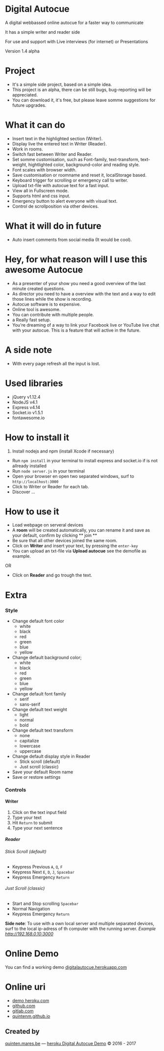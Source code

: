 # Digital Autocue
A  digital webbassed online autocue for a faster way to communicate

It has a simple writer and reader side

For use and support with
Live interviews (for internet) or Presentations

Version 1.4 alpha

# Project
* It's a simple side project, based on a simple idea.
* This project is an alpha, there can be still bugs, bug-reporting will be appreciated.
* You can download it, it's free, but please leave somme suggestions for future upgrades.

# What it can do
* Insert text in the highlighted section (Writer).
* Display live the entered text in Writer (Reader).
* Work in rooms.
* Switch fast between Writer and Reader.
* Set somme customisation, such as Font-family, text-transform, text-weight, hightlighted color, background-color and reading style.
* Font scales with browser width.
* Save customisation or roomname and reset it, localStorage based.
* Keyboard trigger for scrolling or emergency call to writer.
* Upload txt-file with autocue text for a fast input.
* View all in Fullscreen mode.
* Supports html and css input.
* Emergency button to alert everyone with visual text.
* Control de scrollposition via other devices.

# What it will do in future
* Auto insert comments from social media (It would be cool).

# **Hey, for what reason will I use this awesome Autocue**
* As a presenter of your show you need a good overview of the last minute created questions.
* As director you need to have a overview with the text and a way to edit those lines while the show is recording.
* Autocue software is to expensive.
* Online tool is awesome.
* You can contribute with multiple people.
* a Really fast setup.
* You're dreaming of a way to link your  Facebook live or YouTube live chat with your autocue. This is a feature that will active in the future.

# A side note
* With every page refresh all the input is lost.

# Used libraries
* jQuery v1.12.4
* NodeJS v4.1
* Express v4.14
* Socket.io v1.5.1
* fontawesome.io

# How to install it
1. Install nodejs and npm (install Xcode if necessary)
+ Run `npm install` in your terminal to install express and socket.io if is not allready installed
+ Run `node server.js` in your terminal
+ Open your browser en open two separated windows, surf to  `http://localhost:3000`
+ Click to Writer or Reader for each tab.
+ Discover ...

# How to use it
* Load webpage on serveral devices
* A **room** will be created automatically, you can rename it and save as your default, confirm by clicking ** join **
* Be sure that all other devices joined the same room.
* Click on **Writer** and insert your text, by pressing the `enter-key`
* You can upload an txt-file via **Upload autocue** see the demofile as example.

OR

* Click on **Reader** and go trough the text.

# Extra
### Style
* Change default font color
  * white
  * black
  * red
  * green
  * blue
  * yellow
* Change default background color;
  * white
  * black
  * red
  * green
  * blue
  * yellow
* Change default font family
  * serif
  * sans-serif
* Change default text weight
  * light
  * normal
  * bold
* Change default text transform
  * none
  * capitalize
  * lowercase
  * uppercase
* Change default display style in Reader
  * Stick scroll (default)
  * Just scroll (classic)
* Save your default Room name
* Save or restore settings

### Controls
#### Writer
1. Click on the text input field
2. Type your text
3. Hit `Return` to submit
4. Type your next sentence

##### Reader
###### Stick Scroll (default)
* Keypress Previous `A`, `Q`, `F`
* Keypress Next `E`, `D`, `J`, `Spacebar`
* Keypress Emergency `Return`

###### Just Scroll (classic)
* Start and Stop scrolling `Spacebar`
* Normal Navigation
* Keypress Emergency `Return`

**Side note**: To use with a own local server and multiple separated devices, surf to the local ip-adress of th computer with the running server. *Example http://192.168.0.10:3000*

# Online Demo
You can find a working demo
[digitalautocue.herokuapp.com](https://digitalautocue.herokuapp.com)

# Online uri
* [demo heroku.com](http://digitalautocue.herokuapp.com)
* [github.com](https://github.com/quintenm/digitalautocue)
* [gitlab.com](https://gitlab.com/quintenm/digitalautocue)
* [quintenm.github.io](http://quintenm.github.io/2016/12/31/Digital-autocue.html)

## Created by
[quinten.mares.be](http://quinten.mares.be) — [heroku Digital Autocue Demo](http://digitalautocue.herokuapp.com) &copy; 2016 - 2017
